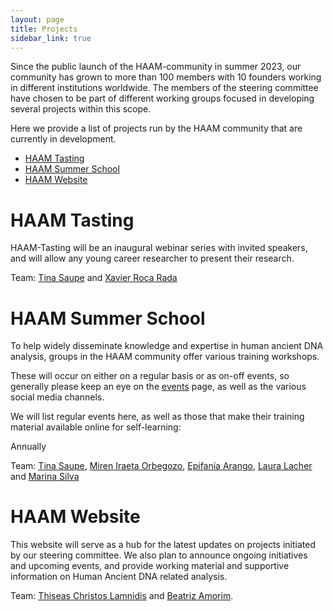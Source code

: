 ```yaml
---
layout: page
title: Projects
sidebar_link: true
---
```


Since the public launch of the HAAM-community in summer 2023, our community has grown to more than 100 members with 10 founders working in different institutions worldwide. The members of the steering committee have chosen to be part of different working groups focused in developing several projects within this scope.

Here we provide a list of projects run by the HAAM community that are currently in development.

<!-- TOC -->

- [HAAM Tasting](#haam-tasting)
- [HAAM Summer School](#haam-summer-school)
- [HAAM Website](#haam-website)

<!-- /TOC -->

# HAAM Tasting

HAAM-Tasting will be an inaugural webinar series with invited speakers, and will allow any young career researcher to present their research.

Team: [Tina Saupe](mailto:tsaupe@live.de) and [Xavier Roca Rada](mailto:xavier.rocarada@adelaide.edu.au)


# HAAM Summer School

To help widely disseminate knowledge and expertise in human ancient DNA analysis, groups in the HAAM community offer various training workshops.

These will occur on either on a regular basis or as on-off events, so generally please keep an eye on the [events](https://haam-community.github.io/category/events/) page, as well as the various social media channels.

We will list regular events here, as well as those that make their training material available online for self-learning:

Annually
<!--
Website: https://haam-community.github.io/haam-summer-school
Supported by: 
-->

Team: [Tina Saupe](mailto:tsaupe@live.de), [Miren Iraeta Orbegozo](mailto:miren.iraeta@palaeome.org), [Epifanía Arango](mailto:epifaniarango@gmail.com), [Laura Lacher](mailto:laura_lacher@eva.mpg.de) and [Marina Silva](mailto:marina.silva@crick.ac.uk)


# HAAM Website

This website will serve as a hub for the latest updates on projects initiated by our steering committee. We also plan to announce ongoing initiatives and upcoming events, and provide working material and supportive information on Human Ancient DNA related analysis.

Team: [Thiseas Christos Lamnidis](mailto:thiseas_christos_lamnidis@eva.mpg.de) and [Beatriz Amorim](mailto:amorimsba@gmail.com).